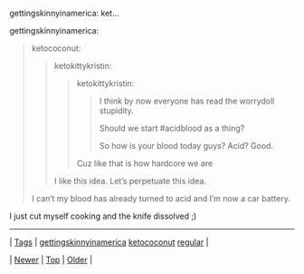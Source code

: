 <!--
title: gettingskinnyinamerica
date: 2020-06-28T15:27:00.271Z
tags: gettingskinnyinamerica, ketococonut, regular
-->


gettingskinnyinamerica: ket...

<p>gettingskinnyinamerica:</p>

<blockquote><p>ketococonut:</p>
<blockquote>
<p>ketokittykristin:</p>
<blockquote>
<p>ketokittykristin:</p>
<blockquote>
<p>I think by now everyone has read the worrydoll stupidity.</p>
<p>Should we start #acidblood as a thing?</p>
<p>So how is your blood today guys? Acid? Good.</p>
</blockquote>
<p>Cuz like that is how hardcore we are</p>
</blockquote>
<p>I like this idea. Let’s perpetuate this idea.</p>
</blockquote>
<p>I can’t my blood has already turned to acid and I’m now a car battery.</p></blockquote>

<p>I just cut myself cooking and the knife dissolved ;)</p>

<!--BOTTOM-POST-NAVIGATION-->
---

| [Tags](tags.md) | [gettingskinnyinamerica](tag-gettingskinnyinamerica.md) [ketococonut](tag-ketococonut.md) [regular](tag-regular.md) |

| [Newer](80200374642.md) | [Top](index.md) | [Older](80249074736.md) |